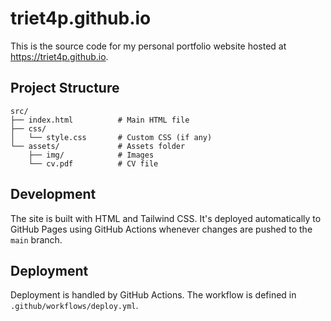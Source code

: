 # triet4p.github.io

This is the source code for my personal portfolio website hosted at https://triet4p.github.io.

## Project Structure

```
src/
├── index.html          # Main HTML file
├── css/
│   └── style.css       # Custom CSS (if any)
└── assets/             # Assets folder
    ├── img/            # Images
    └── cv.pdf          # CV file
```

## Development

The site is built with HTML and Tailwind CSS. It's deployed automatically to GitHub Pages using GitHub Actions whenever changes are pushed to the `main` branch.

## Deployment

Deployment is handled by GitHub Actions. The workflow is defined in `.github/workflows/deploy.yml`.